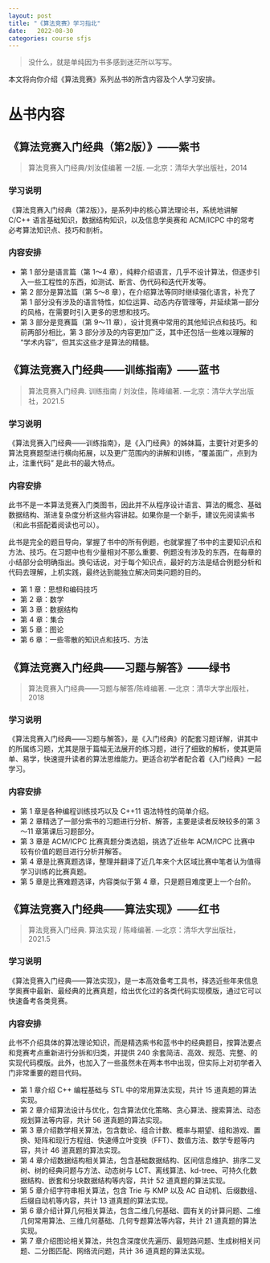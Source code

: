 ```yaml
---
layout: post
title: "《算法竞赛》学习指北"
date:   2022-08-30
categories: course sfjs
---
```


> 没什么，就是单纯因为书多感到迷茫所以写写。

本文将向你介绍《算法竞赛》系列丛书的所含内容及个人学习安排。

# 丛书内容

## 《算法竞赛入门经典（第2版）》——紫书

> 算法竞赛入门经典/刘汝佳编著 —2版. —北京：清华大学出版社，2014

### 学习说明

《算法竞赛入门经典（第2版）》，是系列中的核心算法理论书，系统地讲解 C/C++ 语言基础知识，数据结构知识，以及信息学奥赛和 ACM/ICPC 中的常考必考算法知识点、技巧和剖析。

### 内容安排

* 第 1 部分是语言篇（第 1～4 章），纯粹介绍语言，几乎不设计算法，但逐步引入一些工程性的东西，如测试、断言、伪代码和迭代开发等。
* 第 2 部分是算法篇（第 5～8 章），在介绍算法等同时继续强化语言，补充了第 1 部分没有涉及的语言特性，如位运算、动态内存管理等，并延续第一部分的风格，在需要时引入更多的思想和技巧。
* 第 3 部分是竞赛篇（第 9～11 章），设计竞赛中常用的其他知识点和技巧。和前两部分相比，第 3 部分涉及的内容更加广泛，其中还包括一些难以理解的 “学术内容”，但其实这些才是算法的精髓。

## 《算法竞赛入门经典——训练指南》——蓝书

> 算法竞赛入门经典. 训练指南 / 刘汝佳，陈峰编著. —北京：清华大学出版社，2021.5

### 学习说明

《算法竞赛入门经典——训练指南》，是《入门经典》的姊妹篇，主要针对更多的算法竞赛题型进行横向拓展，以及更广范围内的讲解和训练，“覆盖面广，点到为止，注重代码” 是此书的最大特点。

### 内容安排

此书不是一本算法竞赛入门类图书，因此并不从程序设计语言、算法的概念、基础数据结构、渐进复杂度分析这些内容讲起。如果你是一个新手，建议先阅读紫书（和此书搭配着阅读也可以）。

此书是完全的题目导向，掌握了书中的所有例题，也就掌握了书中的主要知识点和方法、技巧。在习题中也有少量相对不那么重要、例题没有涉及的东西，在每章的小结部分会明确指出。换句话说，对于每个知识点，最好的方法是结合例题分析和代码去理解，上机实践，最终达到能独立解决同类问题的目的。

* 第 1 章：思想和编码技巧
* 第 2 章：数学
* 第 3 章：数据结构
* 第 4 章：集合
* 第 5 章：图论
* 第 6 章：一些零散的知识点和技巧、方法

## 《算法竞赛入门经典——习题与解答》——绿书

> 算法竞赛入门经典——习题与解答/陈峰编著. —北京：清华大学出版社，2018

### 学习说明

《算法竞赛入门经典——习题与解答》，是《入门经典》的配套习题详解，讲其中的所属练习题，尤其是限于篇幅无法展开的练习题，进行了细致的解析，使其更简单、易学，快速提升读者的算法思维能力。更适合初学者配合着《入门经典》一起学习。

### 内容安排

* 第 1 章是各种编程训练技巧以及 C++11 语法特性的简单介绍。
* 第 2 章精选了一部分紫书的习题进行分析、解答，主要是读者反映较多的第 3～11 章第课后习题部分。
* 第 3 章是 ACM/ICPC 比赛真题分类选姐，挑选了近些年 ACM/ICPC 比赛中较有价值的题目进行分析并解答。
* 第 4 章是比赛真题选译，整理并翻译了近几年来个大区域比赛中笔者认为值得学习训练的比赛真题。
* 第 5 章是比赛难题选译，内容类似于第 4 章，只是题目难度更上一个台阶。

## 《算法竞赛入门经典——算法实现》——红书

> 算法竞赛入门经典. 算法实现 / 陈峰编著. —北京：清华大学出版社，2021.5

### 学习说明

《算法竞赛入门经典——算法实现》，是一本高效备考工具书，择选近些年来信息学奥赛中最新、最经典的比赛真题，给出优化过的各类代码实现模版，通过它可以快速备考各类竞赛。

### 内容安排

此书不介绍具体的算法理论知识，而是精选紫书和蓝书中的经典题目，按算法要点和竞赛考点重新进行分拆和归类，并提供 240 余套简洁、高效、规范、完整、的实现代码模版。此外，也加入了一些虽然未在两本书中出现，但实际上对初学者入门非常重要的题目代码。

* 第 1 章介绍 C++ 编程基础与 STL 中的常用算法实现，共计 15 道真题的算法实现。
* 第 2 章介绍算法设计与优化，包含算法优化策略、贪心算法、搜索算法、动态规划算法等内容，共计 56 道真题的算法实现。
* 第 3 章介绍数学相关算法，包含数论、组合计数、概率与期望、组和游戏、置换、矩阵和现行方程组、快速傅立叶变换（FFT）、数值方法、数学专题等内容，共计 46 道真题的算法实现。
* 第 4 章介绍数据结构相关算法，包含基础数据结构、区间信息维护、排序二叉树、树的经典问题与方法、动态树与 LCT、离线算法、kd-tree、可持久化数据结构、嵌套和分块数据结构等内容，共计 52 道真题的算法实现。
* 第 5 章介绍字符串相关算法，包含 Trie 与 KMP 以及 AC 自动机、后缀数组、后缀自动机等内容，共计 13 道真题的算法实现。
* 第 6 章介绍计算几何相关算法，包含二维几何基础、圆有关的计算问题、二维几何常用算法、三维几何基础、几何专题算法等内容，共计 21 道真题的算法实现。
* 第 7 章介绍图论相关算法，共包含深度优先遍历、最短路问题、生成树相关问题、二分图匹配、网络流问题，共计 36 道真题的算法实现。
